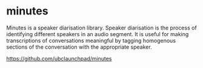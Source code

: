 # minutes

Minutes is a speaker diarisation library. Speaker diarisation is the process of
identifying different speakers in an audio segment. It is useful for making
transcriptions of conversations meaningful by tagging homogenous sections of the
conversation with the appropriate speaker.

https://github.com/ubclaunchpad/minutes
